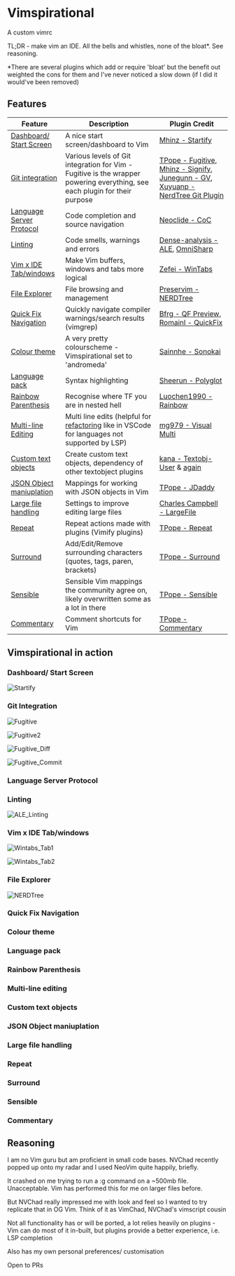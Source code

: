 # Vimspirational

A custom vimrc

TL;DR - make vim an IDE. All the bells and whistles, none of the bloat*. See reasoning.

*There are several plugins which add or require 'bloat' but the benefit out weighted the cons for them and I've never noticed a slow down (if I did it would've been removed)

## Features

| Feature | Description | Plugin Credit |
| ------- | ----------- | ------------- | 
| [Dashboard/ Start Screen](#dashboard-start-screen) | A nice start screen/dashboard to Vim | [Mhinz - Startify](https://github.com/mhinz/vim-startify) |
| [Git integration](#Git-integration) | Various levels of Git integration for Vim - Fugitive is the wrapper powering everything, see each plugin for their purpose | [TPope - Fugitive](https://github.com/tpope/vim-fugitive), [Mhinz - Signify](https://github.com/mhinz/vim-signify), [Junegunn - GV](https://github.com/junegunn/gv.vim), [Xuyuanp - NerdTree Git Plugin](https://github.com/xuyuanp/nerdtree-git-plugin) |
| [Language Server Protocol](#language-server-protocol) | Code completion and source navigation | [Neoclide - CoC](https://github.com/neoclide/coc.nvim) | 
| [Linting](#Linting) | Code smells, warnings and errors | [Dense-analysis - ALE](https://github.com/dense-analysis/ale), [OmniSharp](https://github.com/OmniSharp/omnisharp-vim) |
| [Vim x IDE Tab/windows](#vim-x-ide-tabwindows) | Make Vim buffers, windows and tabs more logical | [Zefei - WinTabs](https://github.com/zefei/vim-wintabs) |
| [File Explorer](#file-explorer) | File browsing and management | [Preservim - NERDTree](https://github.com/preservim/nerdtree) | 
| [Quick Fix Navigation](#quick-fix-navigation) | Quickly navigate compiler warnings/search results (vimgrep) | [Bfrg - QF Preview](https://github.com/bfrg/vim-qf-preview), [Romainl - QuickFix](https://github.com/romainl/vim-qf) |
| [Colour theme](#colour-theme) | A very pretty colourscheme - Vimspirational set to 'andromeda' | [Sainnhe - Sonokai](https://github.com/sainnhe/sonokai) |
| [Language pack](#language-pack) | Syntax highlighting | [Sheerun - Polyglot](https://github.com/sheerun/vim-polyglot) |
| [Rainbow Parenthesis](#rainbow-parenthesis) | Recognise where TF you are in nested hell | [Luochen1990 - Rainbow](https://github.com/luochen1990/rainbow) |
| [Multi-line Editing](#multi-line-editing) | Multi line edits (helpful for [refactoring](https://code.visualstudio.com/docs/editor/refactoring#_rename-symbol) like in VSCode for languages not supported by LSP) | [mg979 - Visual Multi](https://github.com/mg979/vim-visual-multi) |
| [Custom text objects ](#custom-text-objects ) | Create custom text objects, dependency of other textobject plugins | [kana - Textobj-User](https://github.com/kana/vim-textobj-user) & [again](https://github.com/kana/vim-textobj-line) 
| [JSON Object maniuplation](#json-object-maniuplation) | Mappings for working with JSON objects in Vim | [TPope - JDaddy](https://github.com/tpope/vim-jdaddy) |
| [Large file handling](#large-file-handling) | Settings to improve editing large files | [Charles Campbell - LargeFile](https://github.com/vim-scripts/LargeFile)
| [Repeat](#repeat) | Repeat actions made with plugins (Vimify plugins) | [TPope - Repeat](https://github.com/tpope/vim-repeat) |
| [Surround](#surround) | Add/Edit/Remove surrounding characters (quotes, tags, paren, brackets) | [TPope - Surround](https://github.com/tpope/vim-surround) |
| [Sensible](#sensible) | Sensible Vim mappings the community agree on, likely overwritten some as a lot in there | [TPope - Sensible](https://github.com/tpope/vim-sensible) | 
| [Commentary](#commentary) | Comment shortcuts for Vim | [TPope - Commentary](https://github.com/tpope/vim-commentary) |


## Vimspirational in action

### Dashboard/ Start Screen

![Startify](https://github.com/b0dee/vimspirational/raw/master/img/startify.png)

### Git Integration

![Fugitive](https://github.com/b0dee/vimspirational/raw/master/img/fugitive.png)

![Fugitive2](https://github.com/b0dee/vimspirational/raw/master/img/fugitive2.png)

![Fugitive_Diff](https://github.com/b0dee/vimspirational/raw/master/img/fugitive_diff.png)

![Fugitive_Commit](https://github.com/b0dee/vimspirational/raw/master/img/fugitive_commit.png)

### Language Server Protocol
### Linting

![ALE_Linting](https://github.com/b0dee/vimspirational/raw/master/img/ale.png)

### Vim x IDE Tab/windows

![Wintabs_Tab1](https://github.com/b0dee/vimspirational/raw/master/img/wintabs_tab1.png)

![Wintabs_Tab2](https://github.com/b0dee/vimspirational/raw/master/img/wintabs_tab2.png)

### File Explorer

![NERDTree](https://github.com/b0dee/vimspirational/raw/master/img/nerdtree.png)

### Quick Fix Navigation
### Colour theme
### Language pack
### Rainbow Parenthesis
### Multi-line editing
### Custom text objects 
### JSON Object maniuplation
### Large file handling
### Repeat
### Surround
### Sensible
### Commentary

## Reasoning

I am no Vim guru but am proficient in small code bases. NVChad recently popped
up onto my radar and I used NeoVim quite happily, briefly. 

It crashed on me trying to run a :g command on a ~500mb file. Unacceptable.
Vim has performed this for me on larger files before. 

But NVChad really impressed me with look and feel so I wanted to try replicate
that in OG Vim. Think of it as VimChad, NVChad's vimscript cousin

Not all functionality has or will be ported, a lot relies heavily on plugins -
Vim can do most of it in-built, but plugins provide a better experience, i.e.
LSP completion

Also has my own personal preferences/ customisation

Open to PRs 







